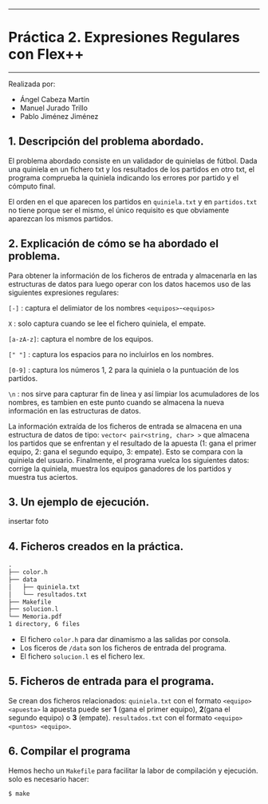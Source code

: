 -------------------------------------
# Práctica 2. Expresiones Regulares con Flex++
-------------------------------------
Realizada por:
* Ángel Cabeza Martín
* Manuel Jurado Trillo
* Pablo Jiménez Jiménez

## 1. Descripción del problema abordado. 
El problema abordado consiste en un validador de quinielas de fútbol. 
Dada una quiniela en un fichero txt y los resultados de los partidos en otro txt, el programa comprueba la quiniela indicando los errores por partido y el cómputo final.

El orden en el que aparecen los partidos en `quiniela.txt` y en `partidos.txt` no tiene porque ser el mismo, el único requisito es que obviamente aparezcan los mismos partidos.

## 2. Explicación de cómo se ha abordado el problema.
Para obtener la información de los ficheros de entrada y almacenarla en las estructuras de datos para luego operar con los datos hacemos uso de las siguientes expresiones regulares:

`[-]`     : captura el delimiator de los nombres `<equipos>`-`<equipos>`

`X`       : solo captura cuando se lee el fichero quiniela, el empate.

`[a-zA-z]`: captura el nombre de los equipos.

`[" "]`   : captura los espacios para no incluirlos en los nombres.

`[0-9]`   : captura los números 1, 2 para la quiniela o la puntuación de los partidos.

`\n`      : nos sirve para capturar fin de linea y así limpiar los acumuladores de los nombres, es tambien en este punto cuando se almacena la nueva información en las estructuras de datos.
  
La información extraída de los ficheros de entrada se almacena en una estructura de datos de tipo: `vector< pair<string, char> >` que almacena los partidos que se enfrentan y el resultado de la apuesta (1: gana el primer equipo, 2: gana el segundo equipo, 3: empate). Esto se compara con la quiniela del usuario.
Finalmente, el programa vuelca los siguientes datos: corrige la quiniela, muestra los equipos ganadores de los partidos y muestra tus aciertos.

## 3. Un ejemplo de ejecución.
insertar foto

## 4. Ficheros creados en la práctica.
``` txt
.
├── color.h
├── data
│   ├── quiniela.txt
│   └── resultados.txt
├── Makefile
├── solucion.l
└── Memoria.pdf
1 directory, 6 files
```
- El fichero `color.h` para dar dinamismo a las salidas por consola.
- Los ficeros de `/data` son los ficheros de entrada del programa.
- El fichero `solucion.l` es el fichero lex.

##  5. Ficheros de entrada para el programa.
Se crean dos ficheros relacionados:
`quiniela.txt` con el formato `<equipo> <apuesta>` la apuesta puede ser **1** (gana el primer equipo), **2**(gana el segundo equipo) o **3** (empate).
`resultados.txt` con el formato `<equipo> <puntos> <equipo>`.

##  6. Compilar el programa
Hemos hecho un `Makefile` para facilitar la labor de compilación y ejecución.
solo es necesario hacer:
``` shell
$ make
```
